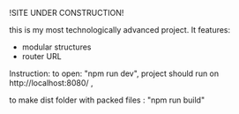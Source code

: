 !SITE UNDER CONSTRUCTION!

this is my most technologically advanced project.
It features:
- modular structures
- router URL


Instruction:
to open: "npm run dev",
project should run on http://localhost:8080/ ,

to make dist folder with packed files :  "npm run build"

